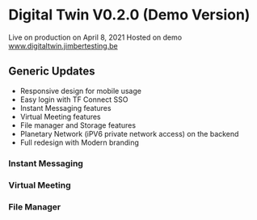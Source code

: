 # Digital Twin V0.2.0 (Demo Version)

Live on production on April 8, 2021
Hosted on demo www.digitaltwin.jimbertesting.be

## Generic Updates
- Responsive design for mobile usage
- Easy login with TF Connect SSO
- Instant Messaging features
- Virtual Meeting features
- File manager and Storage features
- Planetary Network (iPV6 private network access) on the backend
- Full redesign with Modern branding


### Instant Messaging



### Virtual Meeting


### File Manager



